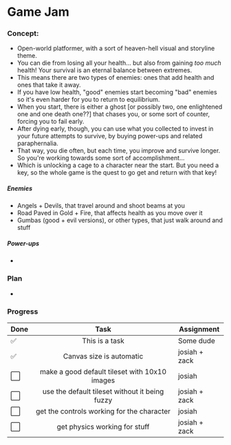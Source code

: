 # Game Jam

### Concept:

- Open-world platformer, with a sort of heaven-hell visual and storyline theme.
- You can die from losing all your health... but also from gaining *too much* health! Your survival is an eternal balance between extremes.
- This means there are two types of enemies: ones that add health and ones that take it away.
- If you have low health, "good" enemies start becoming "bad" enemies so it's even harder for you to return to equilibrium.
- When you start, there is either a ghost [or possibly two, one enlightened one and one death one??] that chases you, or some sort of counter, forcing you to fail early.
- After dying early, though, you can use what you collected to invest in your future attempts to survive, by buying power-ups and related paraphernalia.
- That way, you die often, but each time, you improve and survive longer. So you're working towards some sort of accomplishment...
- Which is unlocking a cage to a character near the start. But you need a key, so the whole game is the quest to go get and return with that key!

##### Enemies

- Angels + Devils, that travel around and shoot beams at you
- Road Paved in Gold + Fire, that affects health as you move over it
- Gumbas (good + evil versions), or other types, that just walk around and stuff

##### Power-ups

- 

### Plan

- 

### Progress

| Done |      Task      | Assignment   |
| ---- | :------------: | ------------ |
| ✅  | This is a task | Some dude    |
| ✅  |  Canvas size is automatic  | josiah + zack |
| ⬜️  |  make a good default tileset with 10x10 images  | josiah |
| ⬜️  |  use the default tileset without it being fuzzy  | josiah + zack |
| ⬜️  |  get the controls working for the character  | josiah |
| ⬜️  |  get physics working for stuff  | josiah + zack |
